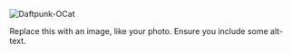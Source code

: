 ![Daftpunk-OCat](https://octodex.github.com/images/daftpunktocat-thomas.gif)

Replace this with an image, like your photo. Ensure you include some alt-text.
